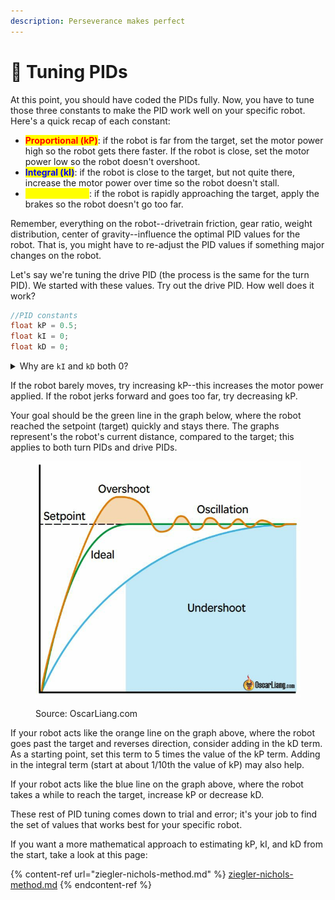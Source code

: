 ```yaml
---
description: Perseverance makes perfect
---
```


# 🎸 Tuning PIDs

At this point, you should have coded the PIDs fully. Now, you have to tune those three constants to make the PID work well on your specific robot. Here's a quick recap of each constant:

* <mark style="color:red;">**Proportional (kP)**</mark>: if the robot is far from the target, set the motor power high so the robot gets there faster. If the robot is close, set the motor power low so the robot doesn't overshoot.
* <mark style="color:blue;">**Integral (kI)**</mark>: if the robot is close to the target, but not quite there, increase the motor power over time so the robot doesn't stall.
* <mark style="color:yellow;">**Derivative (kD)**</mark>: if the robot is rapidly approaching the target, apply the brakes so the robot doesn't go too far.

Remember, everything on the robot--drivetrain friction, gear ratio, weight distribution, center of gravity--influence the optimal PID values for the robot. That is, you might have to re-adjust the PID values if something major changes on the robot.

Let's say we're tuning the drive PID (the process is the same for the turn PID). We started with these values. Try out the drive PID. How well does it work?

```cpp
//PID constants
float kP = 0.5;
float kI = 0;
float kD = 0;
```

<details>

<summary>Why are <code>kI</code> and <code>kD</code> both 0?</summary>

Right now, we want to start off with a P controller. This means that we only look at the inputs from the proportional part of the PID, and neglect the other two. In fact, sometimes a P controller is enough to make the robot's motion consistent.

Note that not all components of the PID are necessary. For example, a PD controller (`kI = 0`) works fairly well for Vex Robotics, but the integral term does allow the robot to be more precise.

</details>

If the robot barely moves, try increasing kP--this increases the motor power applied. If the robot jerks forward and goes too far, try decreasing kP.&#x20;

Your goal should be the green line in the graph below, where the robot reached the setpoint (target) quickly and stays there. The graphs represent's the robot's current distance, compared to the target; this applies to both turn PIDs and drive PIDs.

<figure><img src="../../../../../../.gitbook/assets/image (1) (1).png" alt="" width="506"><figcaption><p>Source: OscarLiang.com</p></figcaption></figure>

If your robot acts like the orange line on the graph above, where the robot goes past the target and  reverses direction, consider adding in the kD term. As a starting point, set this term to 5 times the value of the kP term. Adding in the integral term (start at about 1/10th the value of kP) may also help.

If your robot acts like the blue line on the graph above, where the robot takes a while to reach the target, increase kP or decrease kD.

These rest of PID tuning comes down to trial and error; it's your job to find the set of values that works best for your specific robot.&#x20;

If you want a more mathematical approach to estimating kP, kI, and kD from the start, take a look at this page:

{% content-ref url="ziegler-nichols-method.md" %}
[ziegler-nichols-method.md](ziegler-nichols-method.md)
{% endcontent-ref %}
